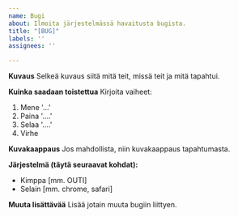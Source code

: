```yaml
---
name: Bugi
about: Ilmoita järjestelmässä havaitusta bugista.
title: "[BUG]"
labels: ''
assignees: ''

---
```


**Kuvaus**
Selkeä kuvaus siitä mitä teit, missä teit ja mitä tapahtui.

**Kuinka saadaan toistettua**
Kirjoita vaiheet:
1. Mene '...'
2. Paina '....'
3. Selaa '....'
4. Virhe

**Kuvakaappaus**
Jos mahdollista, niin kuvakaappaus tapahtumasta.

**Järjestelmä (täytä seuraavat kohdat):**
 - Kimppa [mm. OUTI]
 - Selain [mm. chrome, safari]

**Muuta lisättävää**
Lisää jotain muuta bugiin liittyen.

